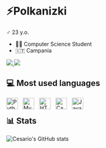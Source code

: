 # ⚡Polkanizki

♂️ 23 y.o.

- 👨‍🎓 Computer Science Student
- :it: Campania

<a href="https://github.com/Polkanizki?tab=repositories" >
  <img src="https://custom-icon-badges.demolab.com/badge/-My%20Repos-blue?style=for-the-badge&logoColor=white&logo=repo" />
</a>

<a href="https://github.com/Polkanizki?tab=followers" >
  <img src="https://custom-icon-badges.demolab.com/github/followers/polkanizki?logo=person-add&style=for-the-badge" />
</a>

## 💻 Most used languages

<img align="left" alt="Python" width="30px" style="padding-right: 10px;" src="https://cdn.jsdelivr.net/gh/devicons/devicon@latest/icons/python/python-original.svg" />
<img align="left" alt="MySQL" width="30px" style="padding-right: 10px;" src="https://cdn.jsdelivr.net/gh/devicons/devicon@latest/icons/mysql/mysql-original-wordmark.svg" />
<img align="left" alt="HTML5" width="30px" style="padding-right: 10px;" src="https://cdn.jsdelivr.net/gh/devicons/devicon@latest/icons/html5/html5-original.svg" />
<img align="left" alt="C++" width="30px" style="padding-right: 10px;" src="https://cdn.jsdelivr.net/gh/devicons/devicon@latest/icons/cplusplus/cplusplus-original.svg" />
<img align="left" alt="Java" width="30px" style="padding-right: 10px;" src="https://cdn.jsdelivr.net/gh/devicons/devicon@latest/icons/java/java-original-wordmark.svg" />
</br>

<!--
## ⛏️ Actually I'm working on:
-->

## 📊 Stats

![Cesario's GitHub stats](https://github-readme-stats.vercel.app/api?username=polkanizki&show_icons=true&locale=it&theme=codeSTACKr)

<!--
**Polkanizki/Polkanizki** is a ✨ _special_ ✨ repository because its `README.md` (this file) appears on your GitHub profile.

Here are some ideas to get you started:

- 🔭 I’m currently working on ...
- 🌱 I’m currently learning ...
- 👯 I’m looking to collaborate on ...
- 🤔 I’m looking for help with ...
- 💬 Ask me about ...
- 📫 How to reach me: ...
- 😄 Pronouns: ...
- ⚡ Fun fact: ...
-->
